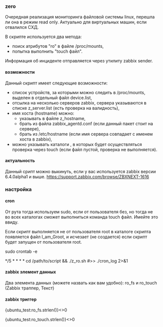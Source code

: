 ### zero

Очередная реализация мониторинга файловой системы linux, перешла ли она в режим read only.
Актуально для виртуальных машин, если отвалился СХД.

В скрипте используется два метода:
  - поиск атрибутов "ro" в файле /proc/mounts,
  - попытка выполнить "touch файл".

Информация об инциденте отправляется через утилиту zabbix sender.

#### возможности

Данный скрипт имеет следующие возможности:
  - список устройств, за которыми можно следить в /proc/mounts, выделен в отдельный файл device.list,
  - отсылка на несколько серверов zabbix, сервера указываются в списке z_server.list (есть проверка на валидность),
  - имя хоста (hostname) можно:
    - указывать в файле z_hostname,
    - брать из файла zabbix_agentd.conf (если данный пакет стоит на сервере),
    - брать из /etc/hostname (если имя сервера совпадает с именем хоста в zabbix),
  - можно указывать каталоги , в которых будет осуществляться проверка через touch (если файл пустой, проверка не выполняется).

#### актуальность

Данный срипт можно выкинуть, если у вас используется zabbix версии 6.4.0alpha1 и выше.
https://support.zabbix.com/browse/ZBXNEXT-1616

### настройка

#### cron
От рута тогда используем sudo, если от пользователя без, но тогда не во всех каталогах сможет выполниться команда touch файл. Имейте это ввиду.

Если скрипт выполняется не от пользователя root в каталоге скрипта появляется файл I_am_Groot, и исчезает (не создается) если скрипт будет запущен от пользователя root.

sudo crontab -e

*/5 * * * * cd /path/to/script && ./z_ro.sh #>> ./cron_log 2>&1

#### zabbix элемент данных
Два элемента данных (можете назвать как вам удобно): ro_fs и ro_touch (Zabbix траппер, Текст)

#### zabbix триггер
{ubuntu_test:ro_fs.strlen()}<>0

{ubuntu_test:ro_touch.strlen()}<>0
